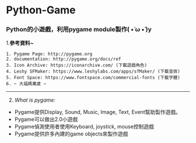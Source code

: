 # Python-Game
### Python的小遊戲，利用pygame module製作( •̀ ω •́ )y

1.**參考資料~**

    1. Pygame Page: http://pygame.org
    2. documentation: http://pygame.org/docs/ref
    3. Icon Archive: https://iconarchive.com/ (下載遊戲角色)
    4. Leshy SFMaker: https://www.leshylabs.com/apps/sfMaker/ (下載音效)
    5. Font Space: https://www.fontspace.com/commercial-fonts (下載字體)
    6. ~ 大福媽萬歲 ~
    
 ------

2. _What is pygame:_
  * Pygame提供Display, Sound, Music, Image, Text, Event幫助製作遊戲。
  * Pygame可以做出2.0小遊戲
  * Pygame偵測使用者使用Keyboard, joystick, mouse控制遊戲
  * Pygame提供許多內建的game objects來製作遊戲
